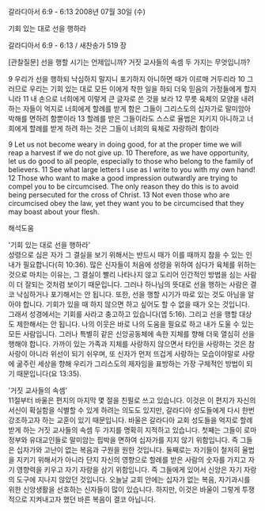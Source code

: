갈라디아서 6:9 - 6:13 
2008년 07월 30일 (수)

기회 있는 대로 선을 행하라



갈라디아서 6:9 - 6:13 / 새찬송가 519 장


[관찰질문]
선을 행할 시기는 언제입니까? 
거짓 교사들의 속셈 두 가지는 무엇입니까? 

9 우리가 선을 행하되 낙심하지 말지니 포기하지 아니하면 때가 이르매 거두리라 
10 그러므로 우리는 기회 있는 대로 모든 이에게 착한 일을 하되 더욱 믿음의 가정들에게 할지니라 
11 내 손으로 너희에게 이렇게 큰 글자로 쓴 것을 보라 
12 무릇 육체의 모양을 내려 하는 자들이 억지로 너희에게 할례를 받게 함은 그들이 그리스도의 십자가로 말미암아 박해를 면하려 함뿐이라 
13 할례를 받은 그들이라도 스스로 율법은 지키지 아니하고 너희에게 할례를 받게 하려 하는 것은 그들이 너희의 육체로 자랑하려 함이라

9 Let us not become weary in doing good, for at the proper time we will reap a harvest if we do not give up. 
10 Therefore, as we have opportunity, let us do good to all people, especially to those who belong to the family of believers. 
11 See what large letters I use as I write to you with my own hand! 
12 Those who want to make a good impression outwardly are trying to compel you to be circumcised. The only reason they do this is to avoid being persecuted for the cross of Christ. 
13 Not even those who are circumcised obey the law, yet they want you to be circumcised that they may boast about your flesh.

해석도움





'기회 있는 대로 선을 행하라'  
성령으로 심은 자가 그 결실을 보기 위해서는 반드시 때가 이를 때까지 참을 수 있는 인내가 필요합니다(히 10:36). 많은 신자들이 처음에 성령을 위하여 심다가 육체를 위하는 것으로 마치는 이유는, 그 결실이 빨리 나타나지 않고 도리어 인간적인 방법을 심는 사람이 더 잘되는 것처럼 보이기 때문입니다. 그러나 하나님의 뜻대로 선을 행하는 사람은 결코 낙심하거나 포기해서는 안 됩니다. 또한, 선을 행할 시기가 따로 있는 것도 아님을 알아야 합니다. 기회가 있을 때 하지 않으면 하고 싶어도 할 수 없을 때가 오는 것입니다. 그래서 성경에서는 기회를 사라고 충고하고 있습니다(엡 5:16). 그리고 선을 행할 대상도 제한해서는 안 됩니다. 나의 이웃은 바로 나의 도움을 필요로 하고 내가 도울 수 있는 모든 사람입니다. 그러나 특별히 같은 신앙공동체에 속한 지체를 향해 더욱 열심히 선을 행해야 합니다. 가까이 있는 가족과 지체를 사랑하지 않으면서 타인을 사랑하는 것은 참사랑이 아니라 위선이 되기 쉬우며, 또 신자가 먼저 뜨겁게 사랑하는 모습이야말로 사랑에 굶주린 세상을 향해 우리가 그리스도의 제자임을 표방하는 가장 구체적인 방법이 되기 때문입니다(요 13:35).     

'거짓 교사들의 속셈'   
11절부터 바울은 편지의 마지막 몇 절을 친필로 쓰고 있습니다. 이것은 이 편지가 자신의 서신이 확실함을 식별할 수 있게 하려는 의도도 있지만, 갈라디아 성도들에게 다시 한번 강조하고자 하는 교훈이 있기 때문입니다. 바울은 갈라디아 교회 성도들을 억지로 할례 받게 하는 거짓 교사들의 속셈 두 가지를 명확히 지적하고 있습니다. 첫째는 그들이 로마정부와 유대교인들로 말미암는 핍박을 면하여 십자가를 지지 않기 위함입니다. 즉 그들은 십자가와 고난이 없는 복음과 구원을 원한 것입니다. 둘째로는 자기들이 철저히 율법을 지키기 위해서가 아니라 단지 자신의 영향으로 할례를 받은 사람의 숫자를 가지고 자기 영향력을 키우고 자기 자랑을 삼기 위함입니다. 즉 그들에게 있어서 신앙은 자기 자랑의 도구에 지나지 않았던 것입니다. 오늘날 교회 안에는 십자가 없는 복음, 자기과시를 위한 신앙생활을 선호하는 신자들이 많이 있습니다. 하지만, 이것은 바울이 그렇게 투쟁적으로 지켜내고자 했던 바른 복음이 결코 아닙니다.